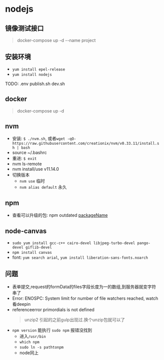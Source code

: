 # nodejs

## 镜像测试接口

> docker-compose up -d --name project

## 安装环境

- `yum install epel-release`
- `yum install nodejs`

TODO: .env publish.sh dev.sh

## docker

> docker-compose up -d

## nvm

- 安装: `$ ./nvm.sh`, 或者`wget -qO- https://raw.githubusercontent.com/creationix/nvm/v0.33.11/install.sh | bash`
- source ~/.bashrc
- 重进: `$ exit`
- nvm ls-remote
- nvm install/use v11.14.0
- 切换版本
  - `nvm use` 临时
  - `nvm alias default` 永久

## npm
- 查看可以升级的包: npm outdated [packageName](不指定包名则查看全局的)
## node-canvas

- `sudo yum install gcc-c++ cairo-devel libjpeg-turbo-devel pango-devel giflib-devel`
- `npm install canvas`
- font: `yum search arial`, `yum install liberation-sans-fonts.noarch`

## 问题

- 表单提交,request的formData的files字段长度为一的数组,到服务器就变字符串了
- Error: ENOSPC: System limit for number of file watchers reached, watch 看deepin
- referenceerror primordials is not defined
  > unzip2 引起的之前gulp出现过.换个unzip包就可以了
- `npm version` 能执行 `sudo npm` 报错没找到
  - 进入`/usr/bin`
  - `which npm`
  - `sudo ln -s pathtonpm`
  - node同上